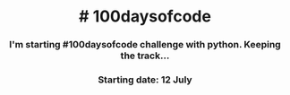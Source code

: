 <h1 align="center">
# 100daysofcode
  </h1>
  <h3 align="center">
I'm starting  #100daysofcode challenge with python. Keeping the track...
</h3>

<h3 align="center">
Starting date: 12 July
</h3>

